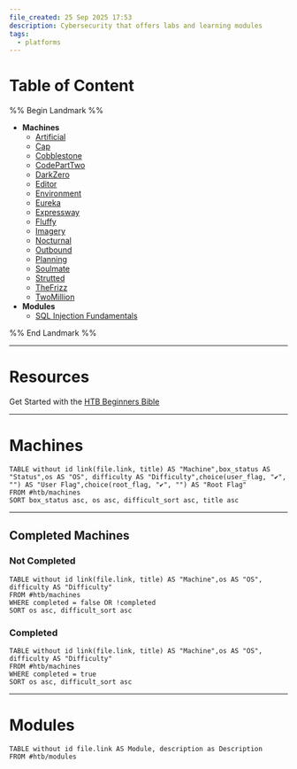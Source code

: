 ```yaml
---
file_created: 25 Sep 2025 17:53
description: Cybersecurity that offers labs and learning modules
tags:
  - platforms
---
```

# Table of Content
%% Begin Landmark %%
- **Machines**
	- [Artificial](<./Machines/Artificial.md>)
	- [Cap](<./Machines/Cap.md>)
	- [Cobblestone](<./Machines/Cobblestone.md>)
	- [CodePartTwo](<./Machines/CodePartTwo.md>)
	- [DarkZero](<./Machines/DarkZero.md>)
	- [Editor](<./Machines/Editor.md>)
	- [Environment](<./Machines/Environment.md>)
	- [Eureka](<./Machines/Eureka.md>)
	- [Expressway](<./Machines/Expressway.md>)
	- [Fluffy](<./Machines/Fluffy.md>)
	- [Imagery](<./Machines/Imagery.md>)
	- [Nocturnal](<./Machines/Nocturnal.md>)
	- [Outbound](<./Machines/Outbound.md>)
	- [Planning](<./Machines/Planning.md>)
	- [Soulmate](<./Machines/Soulmate.md>)
	- [Strutted](<./Machines/Strutted.md>)
	- [TheFrizz](<./Machines/TheFrizz.md>)
	- [TwoMillion](<./Machines/TwoMillion.md>)
- **Modules**
	- [SQL Injection Fundamentals](<./Modules/SQL Injection Fundamentals.md>)

%% End Landmark %%

---
# Resources
Get Started with the [HTB Beginners Bible](https://www.hackthebox.com/blog/learn-to-hack-beginners-bible)

---
# Machines
```dataview
TABLE without id link(file.link, title) AS "Machine",box_status AS "Status",os AS "OS", difficulty AS "Difficulty",choice(user_flag, "✔", "") AS "User Flag",choice(root_flag, "✔", "") AS "Root Flag"
FROM #htb/machines 
SORT box_status asc, os asc, difficult_sort asc, title asc
```
---
## Completed Machines
### Not Completed
```dataview
TABLE without id link(file.link, title) AS "Machine",os AS "OS", difficulty AS "Difficulty"
FROM #htb/machines 
WHERE completed = false OR !completed
SORT os asc, difficult_sort asc
```
### Completed 
```dataview
TABLE without id link(file.link, title) AS "Machine",os AS "OS", difficulty AS "Difficulty"
FROM #htb/machines 
WHERE completed = true
SORT os asc, difficult_sort asc
```

---
# Modules
```dataview
TABLE without id file.link AS Module, description as Description
FROM #htb/modules 
```

